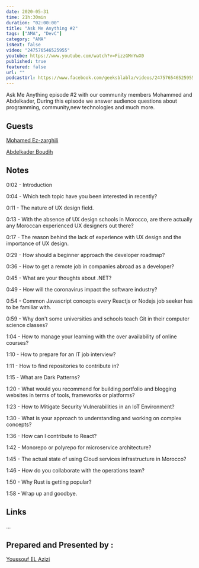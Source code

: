 ```yaml
---
date: 2020-05-31
time: 21h:30min
duration: "02:00:00"
title: "Ask Me Anything #2"
tags: ["AMA", "DevC"]
category: "AMA"
isNext: false
video: "247576546525955"
youtube: https://www.youtube.com/watch?v=FizzGMnYwX0
published: true
featured: false
url: ""
podcastUrl: https://www.facebook.com/geeksblabla/videos/247576546525955/
---
```


Ask Me Anything episode #2 with our community members Mohammed and Abdelkader, During this episode we answer audience questions about programming, community,new technologies and much more.

## Guests

[Mohamed Ez-zarghili](https://twitter.com/ezzarghili)

[Abdelkader Boudih](https://twitter.com/seurOSS)

## Notes

0:02 - Introduction

0:04 - Which tech topic have you been interested in recently?

0:11 - The nature of UX design field.

0:13 - With the absence of UX design schools in Morocco, are there actually any Moroccan experienced UX designers out there?

0:17 - The reason behind the lack of experience with UX design and the importance of UX design.

0:29 - How should a beginner approach the developer roadmap?

0:36 - How to get a remote job in companies abroad as a developer?

0:45 - What are your thoughts about .NET?

0:49 - How will the coronavirus impact the software industry?

0:54 - Common Javascript concepts every Reactjs or Nodejs job seeker has to be familiar with.

0:59 - Why don't some universities and schools teach Git in their computer science classes?

1:04 - How to manage your learning with the over availability of online courses?

1:10 - How to prepare for an IT job interview?

1:11 - How to find repositories to contribute in?

1:15 - What are Dark Patterns?

1:20 - What would you recommend for building portfolio and blogging websites in terms of tools, frameworks or platforms?

1:23 - How to Mitigate Security Vulnerabilities in an IoT Environment?

1:30 - What is your approach to understanding and working on complex concepts?

1:36 - How can I contribute to React?

1:42 - Monorepo or polyrepo for microservice architecture?

1:45 - The actual state of using Cloud services infrastructure in Morocco?

1:46 - How do you collaborate with the operations team?

1:50 - Why Rust is getting popular?

1:58 - Wrap up and goodbye.

## Links

...

## Prepared and Presented by :

[Youssouf EL Azizi](https://elazizi.com/)
